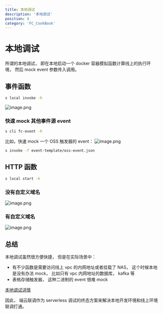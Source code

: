 ```yaml
---
title: 本地调试
description: '本地调试'
position: 8
category: 'FC_CookBook'
---
```


# 本地调试

所谓的本地调试， 即在本地启动一个 docker 容器模拟函数计算线上的执行环境， 然后 mock event 参数传入调用。
​

## 事件函数
```bash
s local invoke -h
```
![image.png](https://img.alicdn.com/imgextra/i2/O1CN01pdSFvO1W060a6gzhn_!!6000000002725-2-tps-2522-1468.png)
### 快速 mock 其他事件源 event
```bash
s cli fc-event -h
```
比如，快速 mock 一个 OSS 触发器的 event：
![image.png](https://img.alicdn.com/imgextra/i2/O1CN013g26ww1OQBe5eGeqW_!!6000000001699-2-tps-1962-1084.png)
```bash
s invoke -f event-template/oss-event.json
```
## HTTP 函数
```bash
s local start -h
```
### 没有自定义域名
![image.png](https://img.alicdn.com/imgextra/i4/O1CN01wAUrzu1vGuwvP5qbH_!!6000000006146-2-tps-2754-1050.png)

### 有自定义域名
![image.png](https://img.alicdn.com/imgextra/i4/O1CN01G0rBKd1jfOjP9VOKo_!!6000000004575-2-tps-2562-1680.png)


## 总结
本地调试虽然很方便快捷， 但是在实际场景中：

- 有不少函数是需要访问线上 vpc 的内网地址或者挂载了 NAS， 这个时候本地是没有办法 mock， 比如只有 vpc 内网地址的数据库， kafka 等
- 表格存储触发器， 这种二进制的 event 很难 mock


[本地调试详情](https://www.serverless-devs.com/fc/command/local)

因此， 端云联调作为 serverless 调试的终态方案来解决本地开发环境和线上环境联调打通。
